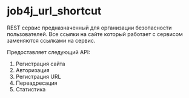 # job4j_url_shortcut

REST сервис предназначенный для организации безопасности пользователей.
Все ссылки на сайте который работает с сервисом заменяются ссылками на сервис.

Предоставляет следующий API:
1. Регистрация сайта
2. Авторизация
3. Регистрация URL
4. Переадресация
5. Статистика